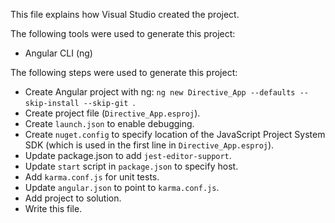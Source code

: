 This file explains how Visual Studio created the project.

The following tools were used to generate this project:
- Angular CLI (ng)

The following steps were used to generate this project:
- Create Angular project with ng: `ng new Directive_App --defaults --skip-install --skip-git `.
- Create project file (`Directive_App.esproj`).
- Create `launch.json` to enable debugging.
- Create `nuget.config` to specify location of the JavaScript Project System SDK (which is used in the first line in `Directive_App.esproj`).
- Update package.json to add `jest-editor-support`.
- Update `start` script in `package.json` to specify host.
- Add `karma.conf.js` for unit tests.
- Update `angular.json` to point to `karma.conf.js`.
- Add project to solution.
- Write this file.
